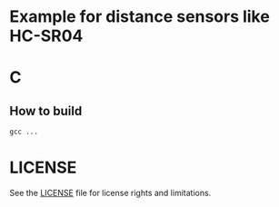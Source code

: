 # Example for distance sensors like HC-SR04

# C
## How to build
```
gcc ...
```
# LICENSE
See the [LICENSE](../../LICENSE.md) file for license rights and limitations.
